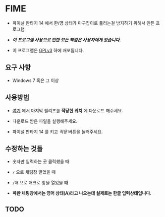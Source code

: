 # FIME

- 파이널 판타지 14 에서 한/영 상태가 마구잡이로 풀리는걸 방지하기 위해서 만든 프로그램

- ***이 프로그램 사용으로 인한 모든 책임은 사용자에게 있습니다.***

- 이 프로그램은 [GPLv3](LICENSE.txt) 하에 배포됩니다.

## 요구 사항

- Windows 7 혹은 그 이상

## 사용방법

- [여기](https://github.com/RyuaNerin/FIME/releases/latest) 에서 마지막 릴리즈를 **적당한 위치** 에 다운로드 해주세요.

- 다운로드 받은 파일을 실행해주세요.

- 파이널 판타지 14 를 키고 *적용* 버튼을 눌러주세요.

## 수정하는 것들

- 숫자만 입력하는 곳 클릭했을 때

- `/` 으로 채팅창 열었을 때

- `/매` 으로 매크로 창을 열었을 때

- **파판 채팅창에서는 영어 상태(A)라고 나오는데 실제로는 한글 입력상태입니다.**

## TODO